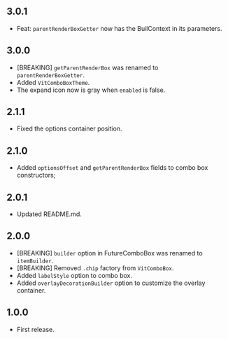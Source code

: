 ## 3.0.1

* Feat: `parentRenderBoxGetter` now has the BuilContext in its parameters.

## 3.0.0

* [BREAKING] `getParentRenderBox` was renamed to `parentRenderBoxGetter`.
* Added `VitComboBoxTheme`.
* The expand icon now is gray when `enabled` is false.

## 2.1.1

* Fixed the options container position.

## 2.1.0

* Added `optionsOffset` and `getParentRenderBox` fields to combo box constructors;

## 2.0.1

* Updated README.md.

## 2.0.0

* [BREAKING] `builder` option in FutureComboBox was renamed to `itemBuilder`.
* [BREAKING] Removed `.chip` factory from `VitComboBox`.
* Added `labelStyle` option to combo box.
* Added `overlayDecorationBuilder` option to customize the overlay container.

## 1.0.0

* First release.
